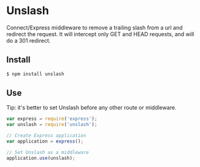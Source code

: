 # Unslash

Connect/Express middleware to remove a trailing slash from a url and redirect the request. It will intercept only GET and HEAD requests, and will do a 301 redirect.

## Install

```bash
$ npm install unslash
```

## Use

Tip: it's better to set Unslash before any other route or middleware.

```js
var express = require('express');
var unslash = require('unslash');

// Create Express application
var application = express();

// Set Unslash as a middleware
application.use(unslash);
```
